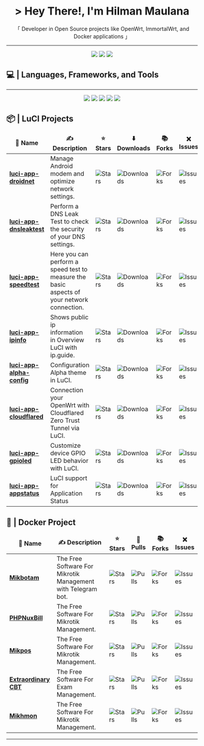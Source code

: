 <h1 align="center"> &gt; Hey There!, I'm Hilman Maulana</h1>
<p align="center">「 Developer in Open Source projects like OpenWrt, ImmortalWrt, and Docker applications 」</p>
<hr/>
<div align="center">
  <a target="_blank" href="https://saweria.co/animegasan" alt="Saweria"><img src="https://img.shields.io/badge/saweria-donation?style=for-the-badge&logo=adobeindesign&labelColor=black&color=%23FFA401"></a>
  <a target="_blank" href="https://www.paypal.com/paypalme/animegasan" alt="PayPal"><img src="https://img.shields.io/badge/paypal-donation?style=for-the-badge&logo=paypal&labelColor=black&color=%23003087"></a>
  <a target="_blank" href="https://www.buymeacoffee.com/animegasan" alt="BuyMeACoffee"><img src="https://img.shields.io/badge/buy%20me%20a%20coffee-donation?style=for-the-badge&logo=buymeacoffee&labelColor=black&color=%23FFDD00"></a>
</div>

## 💻 | Languages, Frameworks, and Tools
<hr/>
<div align="center">
  <img src="https://img.shields.io/badge/html5-%23E34F26.svg?style=for-the-badge&logo=html5&logoColor=white">
  <img src="https://img.shields.io/badge/css3-%231572B6.svg?style=for-the-badge&logo=css3&logoColor=white">
  <img src="https://img.shields.io/badge/javascript-%23323330.svg?style=for-the-badge&logo=javascript&logoColor=%23F7DF1E">
  <img src="https://img.shields.io/badge/Cloudflare-F38020?style=for-the-badge&logo=Cloudflare&logoColor=white">
  <img src="https://img.shields.io/badge/docker-%230db7ed.svg?style=for-the-badge&logo=docker&logoColor=white">
</div>

## 📦 | LuCI Projects
<table>
  <thead align="center">
    <tr border: none;>
      <td><b>📁 Name</b></td>
      <td><b>✍️ Description</b></td>
      <td><b>⭐ Stars</b></td>
      <td><b>⬇️ Downloads</b></td>
      <td><b>📚 Forks</b></td>
      <td><b>❌ Issues</b></td>
    </tr>
  </thead>
  <tbody>
    <tr>
      <td><a href="https://github.com/animegasan/luci-app-droidnet"><b>luci-app-droidnet</b></a></td>
      <td>Manage Android modem and optimize network settings.</td>
      <td><img alt="Stars" src="https://img.shields.io/github/stars/animegasan/luci-app-droidnet?style=flat-square&label=Stars&labelColor=343b41"/></td>
      <td><img alt="Downloads" src="https://img.shields.io/github/downloads/animegasan/luci-app-droidnet/total?style=flat-square&label=Downloads&labelColor=343b41"/></td>
      <td><img alt="Forks" src="https://img.shields.io/github/forks/animegasan/luci-app-droidnet?style=flat-square&label=Forks&labelColor=343b41"/></td>
      <td><img alt="Issues" src="https://img.shields.io/github/issues/animegasan/luci-app-droidnet?style=flat-square&label=Issues&labelColor=343b41"/></td>
    </tr>
    <tr>
      <td><a href="https://github.com/animegasan/luci-app-dnsleaktest"><b>luci-app-dnsleaktest</b></a></td>
      <td>Perform a DNS Leak Test to check the security of your DNS settings.</td>
      <td><img alt="Stars" src="https://img.shields.io/github/stars/animegasan/luci-app-dnsleaktest?style=flat-square&label=Stars&labelColor=343b41"/></td>
      <td><img alt="Downloads" src="https://img.shields.io/github/downloads/animegasan/luci-app-dnsleaktest/total?style=flat-square&label=Downloads&labelColor=343b41"/></td>
      <td><img alt="Forks" src="https://img.shields.io/github/forks/animegasan/luci-app-dnsleaktest?style=flat-square&label=Forks&labelColor=343b41"/></td>
      <td><img alt="Issues" src="https://img.shields.io/github/issues/animegasan/luci-app-dnsleaktest?style=flat-square&label=Issues&labelColor=343b41"/></td>
    </tr>
    <tr>
      <td><a href="https://github.com/animegasan/luci-app-speedtest"><b>luci-app-speedtest</b></a></td>
      <td>Here you can perform a speed test to measure the basic aspects of your network connection.</td>
      <td><img alt="Stars" src="https://img.shields.io/github/stars/animegasan/luci-app-speedtest?style=flat-square&label=Stars&labelColor=343b41"/></td>
      <td><img alt="Downloads" src="https://img.shields.io/github/downloads/animegasan/luci-app-speedtest/total?style=flat-square&label=Downloads&labelColor=343b41"/></td>
      <td><img alt="Forks" src="https://img.shields.io/github/forks/animegasan/luci-app-speedtest?style=flat-square&label=Forks&labelColor=343b41"/></td>
      <td><img alt="Issues" src="https://img.shields.io/github/issues/animegasan/luci-app-speedtest?style=flat-square&label=Issues&labelColor=343b41"/></td>
    </tr>
    <tr>
      <td><a href="https://github.com/animegasan/luci-app-ipinfo"><b>luci-app-ipinfo</b></a></td>
      <td>Shows public ip information in Overview LuCI with ip.guide.</td>
      <td><img alt="Stars" src="https://img.shields.io/github/stars/animegasan/luci-app-ipinfo?style=flat-square&label=Stars&labelColor=343b41"/></td>
      <td><img alt="Downloads" src="https://img.shields.io/github/downloads/animegasan/luci-app-ipinfo/total?style=flat-square&label=Downloads&labelColor=343b41"/></td>
      <td><img alt="Forks" src="https://img.shields.io/github/forks/animegasan/luci-app-ipinfo?style=flat-square&label=Forks&labelColor=343b41"/></td>
      <td><img alt="Issues" src="https://img.shields.io/github/issues/animegasan/luci-app-ipinfo?style=flat-square&label=Issues&labelColor=343b41"/></td>
    </tr>
    <tr>
      <td><a href="https://github.com/animegasan/luci-app-alpha-config"><b>luci-app-alpha-config</b></a></td>
      <td>Configuration Alpha theme in LuCI.</td>
      <td><img alt="Stars" src="https://img.shields.io/github/stars/animegasan/luci-app-alpha-config?style=flat-square&label=Stars&labelColor=343b41"/></td>
      <td><img alt="Downloads" src="https://img.shields.io/github/downloads/animegasan/luci-app-alpha-config/total?style=flat-square&label=Downloads&labelColor=343b41"/></td>
      <td><img alt="Forks" src="https://img.shields.io/github/forks/animegasan/luci-app-alpha-config?style=flat-square&label=Forks&labelColor=343b41"/></td>
      <td><img alt="Issues" src="https://img.shields.io/github/issues/animegasan/luci-app-alpha-config?style=flat-square&label=Issues&labelColor=343b41"/></td>
    </tr>
    <tr>
      <td><a href="https://github.com/animegasan/luci-app-cloudflared"><b>luci-app-cloudflared</b></a></td>
      <td>Connection your OpenWrt with Cloudflared Zero Trust Tunnel via LuCI.</td>
      <td><img alt="Stars" src="https://img.shields.io/github/stars/animegasan/luci-app-cloudflared?style=flat-square&label=Stars&labelColor=343b41"/></td>
      <td><img alt="Downloads" src="https://img.shields.io/github/downloads/animegasan/luci-app-cloudflared/total?style=flat-square&label=Downloads&labelColor=343b41"/></td>
      <td><img alt="Forks" src="https://img.shields.io/github/forks/animegasan/luci-app-cloudflared?style=flat-square&label=Forks&labelColor=343b41"/></td>
      <td><img alt="Issues" src="https://img.shields.io/github/issues/animegasan/luci-app-cloudflared?style=flat-square&labelColor=343b41"/></td>
    </tr>
    <tr>
      <td><a href="https://github.com/animegasan/luci-app-gpioled"><b>luci-app-gpioled</b></a></td>
      <td>Customize device GPIO LED behavior with LuCI.</td>
      <td><img alt="Stars" src="https://img.shields.io/github/stars/animegasan/luci-app-gpioled?style=flat-square&label=Stars&labelColor=343b41"/></td>
      <td><img alt="Downloads" src="https://img.shields.io/github/downloads/animegasan/luci-app-gpioled/total?style=flat-square&label=Downloads&labelColor=343b41"/></td>
      <td><img alt="Forks" src="https://img.shields.io/github/forks/animegasan/luci-app-gpioled?style=flat-square&label=Forks&labelColor=343b41"/></td>
      <td><img alt="Issues" src="https://img.shields.io/github/issues/animegasan/luci-app-gpioled?style=flat-square&label=Issues&labelColor=343b41"/></td>
    </tr>
    <tr>
      <td><a href="https://github.com/animegasan/luci-app-appstatus"><b>luci-app-appstatus</b></a></td>
      <td>LuCI support for Application Status</td>
      <td><img alt="Stars" src="https://img.shields.io/github/stars/animegasan/luci-app-appstatus?style=flat-square&label=Stars&labelColor=343b41"/></td>
      <td><img alt="Downloads" src="https://img.shields.io/github/downloads/animegasan/luci-app-appstatus/total?style=flat-square&label=Downloads&labelColor=343b41"/></td>
      <td><img alt="Forks" src="https://img.shields.io/github/forks/animegasan/luci-app-appstatus?style=flat-square&label=Forks&labelColor=343b41"/></td>
      <td><img alt="Issues" src="https://img.shields.io/github/issues/animegasan/luci-app-appstatus?style=flat-square&label=Issues&labelColor=343b41"/></td>
    </tr>
  </tbody>
</table>

## 🐳 | Docker Project
<table>
  <thead align="center">
    <tr border: none;>
      <td><b>📁 Name</b></td>
      <td><b>✍️ Description</b></td>
      <td><b>⭐ Stars</b></td>
      <td><b>🚢 Pulls</b></td>
      <td><b>📚 Forks</b></td>
      <td><b>❌ Issues</b></td>
    </tr>
  </thead>
  <tbody>
    <tr>
      <td><a href="https://github.com/animegasan/mikbotam"><b>Mikbotam</b></a></td>
      <td>The Free Software For Mikrotik Management with Telegram bot.</td>
      <td><img alt="Stars" src="https://img.shields.io/github/stars/animegasan/mikbotam?style=flat-square&label=Stars&labelColor=343b41"/></td>
      <td><img alt="Pulls" src="https://img.shields.io/docker/pulls/animegasan/mikbotam?style=flat-square&label=Pulls&labelColor=343b41"/></td>
      <td><img alt="Forks" src="https://img.shields.io/github/forks/animegasan/mikbotam?style=flat-square&label=Forks&labelColor=343b41"/></td>
      <td><img alt="Issues" src="https://img.shields.io/github/issues/animegasan/mikbotam?style=flat-square&label=Issues&labelColor=343b41"/></td>
    </tr>
    <tr>
      <td><a href="https://github.com/animegasan/phpnuxbill"><b>PHPNuxBill</b></a></td>
      <td>The Free Software For Mikrotik Management.</td>
      <td><img alt="Stars" src="https://img.shields.io/github/stars/animegasan/phpnuxbill?style=flat-square&label=Stars&labelColor=343b41"/></td>
      <td><img alt="Pulls" src="https://img.shields.io/docker/pulls/animegasan/phpnuxbill?style=flat-square&label=Pulls&labelColor=343b41"/></td>
      <td><img alt="Forks" src="https://img.shields.io/github/forks/animegasan/phpnuxbill?style=flat-square&label=Forks&labelColor=343b41"/></td>
      <td><img alt="Issues" src="https://img.shields.io/github/issues/animegasan/phpnuxbill?style=flat-square&label=Issues&labelColor=343b41"/></td>
    </tr>
    <tr>
      <td><a href="https://github.com/animegasan/mikpos"><b>Mikpos</b></a></td>
      <td>The Free Software For Mikrotik Management.</td>
      <td><img alt="Stars" src="https://img.shields.io/github/stars/animegasan/mikpos?style=flat-square&label=Stars&labelColor=343b41"/></td>
      <td><img alt="Pulls" src="https://img.shields.io/docker/pulls/animegasan/mikpos?style=flat-square&label=Pulls&labelColor=343b41"/></td>
      <td><img alt="Forks" src="https://img.shields.io/github/forks/animegasan/mikpos?style=flat-square&label=Forks&labelColor=343b41"/></td>
      <td><img alt="Issues" src="https://img.shields.io/github/issues/animegasan/mikpos?style=flat-square&label=Issues&labelColor=343b41"/></td>
    </tr>
    <tr>
      <td><a href="https://github.com/animegasan/extraordinary-cbt"><b>Extraordinary CBT</b></a></td>
      <td>The Free Software For Exam Management.</td>
      <td><img alt="Stars" src="https://img.shields.io/github/stars/animegasan/extraordinary-cbt?style=flat-square&label=Stars&labelColor=343b41"/></td>
      <td><img alt="Pulls" src="https://img.shields.io/docker/pulls/animegasan/extraordinary-cbt?style=flat-square&label=Pulls&labelColor=343b41"/></td>
      <td><img alt="Forks" src="https://img.shields.io/github/forks/animegasan/extraordinary-cbt?style=flat-square&label=Forks&labelColor=343b41"/></td>
      <td><img alt="Issues" src="https://img.shields.io/github/issues/animegasan/extraordinary-cbt?style=flat-square&label=Issues&labelColor=343b41"/></td>
    </tr>
    <tr>
      <td><a href="https://github.com/animegasan/mikhmon"><b>Mikhmon</b></a></td>
      <td>The Free Software For Mikrotik Management.</td>
      <td><img alt="Stars" src="https://img.shields.io/github/stars/animegasan/mikhmon?style=flat-square&label=Stars&labelColor=343b41"/></td>
      <td><img alt="Pulls" src="https://img.shields.io/docker/pulls/animegasan/mikhmon?style=flat-square&label=Pulls&labelColor=343b41"/></td>
      <td><img alt="Forks" src="https://img.shields.io/github/forks/animegasan/mikhmon?style=flat-square&label=Forks&labelColor=343b41"/></td>
      <td><img alt="Issues" src="https://img.shields.io/github/issues/animegasan/mikhmon?style=flat-square&label=Issues&labelColor=343b41"/></td>
    </tr>
  </tbody>
</table>

<hr/>
